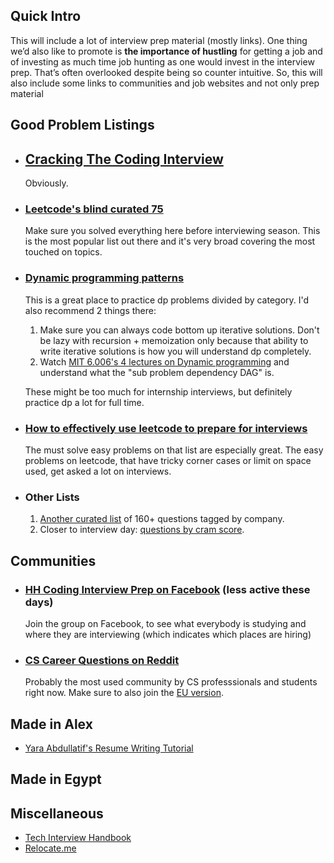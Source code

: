 ## Quick Intro
This will include a lot of interview prep material (mostly links). One thing we’d also like to promote is **the importance of hustling** for getting a job and of investing as much time job hunting as one would invest in the interview prep. That’s often overlooked despite being so counter intuitive. So, this will also include some links to communities and job websites and not only prep material

## Good Problem Listings
- ## [Cracking The Coding Interview](http://www.crackingthecodinginterview.com/)
  Obviously.
- ### [Leetcode's blind curated 75](https://leetcode.com/list/xoqag3yj/)
  Make sure you solved everything here before interviewing season. This is the most popular list out there and it's very broad covering the most touched on topics.

- ### [Dynamic programming patterns](https://leetcode.com/discuss/general-discussion/458695/dynamic-programming-patterns/439810?page=2)
  This is a great place to practice dp problems divided by category. I'd also recommend 2 things there:

    1. Make sure you can always code bottom up iterative solutions. Don't be lazy with recursion + memoization only because that ability to write iterative solutions is how you will understand dp completely.
    2. Watch [MIT 6.006's 4 lectures on Dynamic programming](https://www.youtube.com/watch?v=OQ5jsbhAv_M&list=PLUl4u3cNGP61Oq3tWYp6V_F-5jb5L2iHb&index=20&t=0s) and understand what the "sub problem dependency DAG" is.

  These might be too much for internship interviews, but definitely practice dp a lot for full time.

- ### [How to effectively use leetcode to prepare for interviews](https://leetcode.com/discuss/career/449135/How-to-effectively-use-LeetCode-to-prepare-for-interviews)
  The must solve easy problems on that list are especially great. The easy problems on leetcode, that have tricky corner cases or limit on space used, get asked a lot on interviews.
- ### Other Lists
    1. [Another curated list](https://seanprashad.com/leetcode-patterns/) of 160+ questions tagged by company.
    2. Closer to interview day: [questions by cram score](https://jeremyaguilon.me/blog/ranking_interview_questions_by_cram_score).

## Communities
- ### [HH Coding Interview Prep on Facebook](https://m.facebook.com/profile.php?id=722062947858000&ref=content_filter) (less active these days)
  Join the group on Facebook, to see what everybody is studying and where they are interviewing (which indicates which places are hiring)

- ### [CS Career Questions on Reddit](https://www.reddit.com/r/cscareerquestions/)
  Probably the most used community by CS professsionals and students right now. Make sure to also join the [EU version](
https://www.reddit.com/r/cscareerquestionseu/).

## Made in Alex
- [Yara Abdullatif's Resume Writing Tutorial](https://www.youtube.com/watch?v=eSTGSvOCZmM&t=748s)

## Made in Egypt

## Miscellaneous
- [Tech Interview Handbook](https://yangshun.github.io/tech-interview-handbook/algorithms/algorithms-introduction/)
- [Relocate.me](https://relocate.me/)
